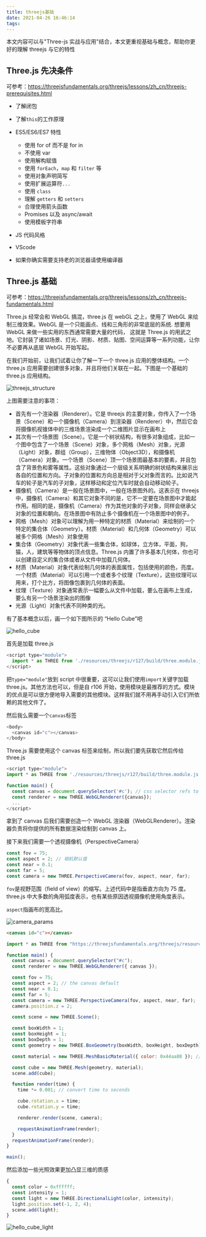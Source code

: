 ```yaml
---
title: threejs基础
date: 2021-04-26 16:46:14
tags:
---
```


本文内容可以与"Three-js 实战与应用"结合，本文更重视基础与概念，帮助你更好的理解 threejs 与它的特性

## Three.js 先决条件

可参考：https://threejsfundamentals.org/threejs/lessons/zh_cn/threejs-prerequisites.html

- 了解闭包
- 了解`this`的工作原理
- ES5/ES6/ES7 特性

  - 使用 for of 而不是 for in
  - 不使用 var
  - 使用解构赋值
  - 使用 `forEach`，`map` 和 `filter` 等
  - 使用对象声明简写
  - 使用扩展运算符`...`
  - 使用 `class`
  - 理解 `getters` 和 `setters`
  - 合理使用箭头函数
  - Promises 以及 async/await
  - 使用模板字符串

- JS 代码风格
- VScode
- 如果你确实需要支持老的浏览器请使用编译器

## Three.js 基础

可参考：https://threejsfundamentals.org/threejs/lessons/zh_cn/threejs-fundamentals.html

Three.js 经常会和 WebGL 搞混，three.js 在 webGL 之上，使用了 WebGL 来绘制三维效果。WebGL 是一个只能画点、线和三角形的非常底层的系统. 想要用 WebGL 来做一些实用的东西通常需要大量的代码， 这就是 Three.js 的用武之地。它封装了诸如场景、灯光、阴影、材质、贴图、空间运算等一系列功能，让你不必要再从底层 WebGL 开始写起。

在我们开始前，让我们试着让你了解一下一个 three.js 应用的整体结构。一个 three.js 应用需要创建很多对象，并且将他们关联在一起。下图是一个基础的 three.js 应用结构。

![threejs_structure](threejs_structure.svg)

上图需要注意的事项：

- 首先有一个渲染器（Renderer）。它是 threejs 的主要对象，你传入了一个场景（Scene）和一个摄像机（Camera）到渲染器（Renderer）中，然后它会将摄像机视锥体中的三维场景渲染成一个二维图片显示在画布上
- 其次有一个场景图（Scene）。它是一个树状结构，有很多对象组成，比如一个图中包含了一个场景（Scene）对象，多个网格（Mesh）对象，光源（Light）对象，群组（Group），三维物体（Object3D），和摄像机（Camera）对象。一个场景（Scene）顶一个场景图最基本的要素，并且包含了背景色和雾等属性。这些对象通过一个层级关系明确的树状结构来展示出各自的位置和方向。子对象的位置和方向总是相对于父对象而言的。比如说汽车的轮子是汽车的子对象，这样移动和定位汽车时就会自动移动轮子。
- 摄像机（Camera）是一般在场景图中，一般在场景图外的。这表示在 threejs 中，摄像机（Camera）和其它对象不同的是，它不一定要在场景图中才能起作用。相同的是，摄像机（Camera）作为其他对象的子对象，同样会继承父对象的位置和朝向。在场景图中有防止多个摄像机在一个场景图中的例子。
- 网格（Mesh）对象可以理解为用一种特定的材质（Material）来绘制的一个特定的集合体（Geometry）。材质（Material）和几何体（Geometry）可以被多个网格（Mesh）对象使用
- 集合体（Geometry）对象代表一些集合体，如球体，立方体，平面，狗，猫，人，建筑等等物体的顶点信息。Three.js 内置了许多基本几何体，你也可以创建自定义的集合体或者从文件中加载几何体。
- 材质（Material）对象代表绘制几何体的表面属性，包括使用的颜色，亮度。一个材质（Material）可以引用一个或者多个纹理（Texture），这些纹理可以用来，打个比方，将图像包裹到几何体的表面。
- 纹理（Texture）对象通常表示一幅要么从文件中加载，要么在画布上生成，要么有另一个场景渲染出的图像
- 光源（Light）对象代表不同种类的光。

有了基本概念以后，画一个如下图所示的 “Hello Cube”吧

![hello_cube](hello_cube.svg)

首先是加载 three.js

```javascript
<script type="module">
  import * as THREE from './resources/threejs/r127/build/three.module.js';
</script>
```

把`type="module"`放到 script 中很重要，这可以让我们使用`import`关键字加载 three.js。其他方法也可以，但是自 r106 开始，使用模块是最推荐的方式。模块的优点是可以很方便地导入需要的其他模块。这样我们就不用再手动引入它们所依赖的其他文件了。

然后我么需要一个`canvas`标签

```javascript
<body>
  <canvas id="c"></canvas>
</body>
```

Three.js 需要使用这个 canvas 标签来绘制，所以我们要先获取它然后传给 three.js

```javascript
<script type="module">
import * as THREE from './resources/threejs/r127/build/three.module.js';

function main() {
  const canvas = document.querySelector('#c'); // css selector refs to canvas id c
  const renderer = new THREE.WebGLRenderer({canvas});
  ...
</script>
```

拿到了 canvas 后我们需要创造一个 WebGL 渲染器（WebGLRenderer）。渲染器负责将你提供的所有数据渲染绘制到 canvas 上。

接下来我们需要一个透视摄像机（PerspectiveCamera）

```javascript
const fov = 75;
const aspect = 2; // 相机默认值
const near = 0.1;
const far = 5;
const camera = new THREE.PerspectiveCamera(fov, aspect, near, far);
```

`fov`是视野范围（field of view）的缩写。上述代码中是指垂直方向为 75 度。three.js 中大多数的角用弧度表示，也有某些原因透视摄像机使用角度表示。

`aspect`指画布的宽高比。

![camera_params](camera_params.svg)

```html
<canvas id="c"></canvas>
```

```javascript
import * as THREE from "https://threejsfundamentals.org/threejs/resources/threejs/r127/build/three.module.js";

function main() {
  const canvas = document.querySelector("#c");
  const renderer = new THREE.WebGLRenderer({ canvas });

  const fov = 75;
  const aspect = 2; // the canvas default
  const near = 0.1;
  const far = 5;
  const camera = new THREE.PerspectiveCamera(fov, aspect, near, far);
  camera.position.z = 2;

  const scene = new THREE.Scene();

  const boxWidth = 1;
  const boxHeight = 1;
  const boxDepth = 1;
  const geometry = new THREE.BoxGeometry(boxWidth, boxHeight, boxDepth);

  const material = new THREE.MeshBasicMaterial({ color: 0x44aa88 }); // greenish blue

  const cube = new THREE.Mesh(geometry, material);
  scene.add(cube);

  function render(time) {
    time *= 0.001; // convert time to seconds

    cube.rotation.x = time;
    cube.rotation.y = time;

    renderer.render(scene, camera);

    requestAnimationFrame(render);
  }
  requestAnimationFrame(render);
}

main();
```

然后添加一些光照效果更加凸显三维的质感

```javascript
{
  const color = 0xffffff;
  const intensity = 1;
  const light = new THREE.DirectionalLight(color, intensity);
  light.position.set(-1, 2, 4);
  scene.add(light);
}
```

![hello_cube_light](new_hello_cube_light.svg)
